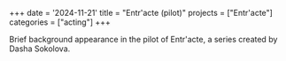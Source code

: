 +++
date = '2024-11-21'
title = "Entr'acte (pilot)"
projects = ["Entr'acte"]
categories = ["acting"]
+++

Brief background appearance in the pilot of Entr'acte, a series created by Dasha Sokolova.

